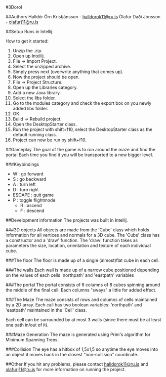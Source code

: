 #3Dorol

##Authors
Halldór Örn Kristjánsson - halldorok11@ru.is
Ólafur Daði Jónsson - olafurj11@ru.is

##Setup
Runs in Intellij

How to get it started:

1. Unzip the .zip.
2. Open up Intellij.
3. File -> Import Project.
4. Select the unzipped archive.
5. Simply press next (overwrite anything that comes up).
6. Now the project should be open.
7. File -> Project Structure.
8. Open up the Libraries category.
9. Add a new Java library.
10. Select the libs folder.
11. Go to the modules category and check the export box on you newly added libs folder.
12. OK.
13. Build -> Rebuild project.
14. Open the DesktopStarter class.
15. Run the project with shift+f10, select the DesktopStarter class as the default running class.
16. Project can now be run by shift+f10.

##Gameplay
The goal of the game is to run around the maze and find the portal
Each time you find it you will be transported to a new bigger level.

###Keybindings
* W : go forward
* S : go backward
* A : turn left
* D : turn right
* ESCAPE : quit game
* P : toggle flightmode
  + R : ascend
  + F : descend

##Development information
The projects was built in Intellij.

###3D objects
All objects are made from the 'Cube' class which holds information for all vertices and normals for a 3D cube.
The 'Cube' class has a constructor and a 'draw' function.
The 'draw' function takes as parameters the size, location, orientation and texture of each individual cube.

###The floor
The floor is made up of a single (almost)flat cube in each cell.

###The walls
Each wall is made up of a narrow cube positioned depending on the values of each cells 'northpath' and 'eastpath' variables

###The portal
The portal consists of 6 columns of 8 cubes spinning around the middle of the final cell.
Each columns "sways" a little for added effect.

###The Maze
The maze consists of rows and columns of cells maintained by a 2D array.
Each call has two boolean variables: 'northpath' and 'eastpath' maintained in the 'Cell' class.

Each cell can be surrounded by at most 3 walls (since there must be at least one path in/out of it).

###Maze Generation
The maze is generated using Prim's algorithm for Minimum Spanning Trees.

###Collision
The eye has a hitbox of 1,5x1,5 so anytime the eye moves into an object it moves back in the closest "non-collision" coordinate.

##Other
If you hit any problems, please contact halldorok11@ru.is and olafurj11@ru.is for more information on running the project.

